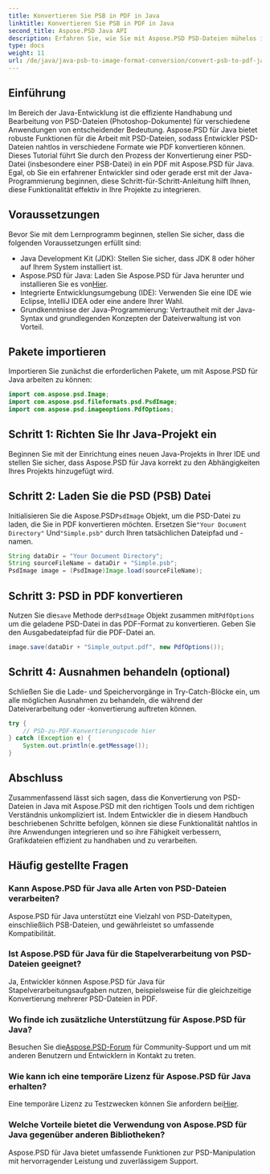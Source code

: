 ```yaml
---
title: Konvertieren Sie PSB in PDF in Java
linktitle: Konvertieren Sie PSB in PDF in Java
second_title: Aspose.PSD Java API
description: Erfahren Sie, wie Sie mit Aspose.PSD PSD-Dateien mühelos in Java in PDF konvertieren. Ideal für Entwickler, die die Handhabung von Grafikdateien optimieren möchten.
type: docs
weight: 11
url: /de/java/java-psb-to-image-format-conversion/convert-psb-to-pdf-java/
---
```

## Einführung
Im Bereich der Java-Entwicklung ist die effiziente Handhabung und Bearbeitung von PSD-Dateien (Photoshop-Dokumente) für verschiedene Anwendungen von entscheidender Bedeutung. Aspose.PSD für Java bietet robuste Funktionen für die Arbeit mit PSD-Dateien, sodass Entwickler PSD-Dateien nahtlos in verschiedene Formate wie PDF konvertieren können. Dieses Tutorial führt Sie durch den Prozess der Konvertierung einer PSD-Datei (insbesondere einer PSB-Datei) in ein PDF mit Aspose.PSD für Java. Egal, ob Sie ein erfahrener Entwickler sind oder gerade erst mit der Java-Programmierung beginnen, diese Schritt-für-Schritt-Anleitung hilft Ihnen, diese Funktionalität effektiv in Ihre Projekte zu integrieren.
## Voraussetzungen
Bevor Sie mit dem Lernprogramm beginnen, stellen Sie sicher, dass die folgenden Voraussetzungen erfüllt sind:
- Java Development Kit (JDK): Stellen Sie sicher, dass JDK 8 oder höher auf Ihrem System installiert ist.
-  Aspose.PSD für Java: Laden Sie Aspose.PSD für Java herunter und installieren Sie es von[Hier](https://releases.aspose.com/psd/java/).
- Integrierte Entwicklungsumgebung (IDE): Verwenden Sie eine IDE wie Eclipse, IntelliJ IDEA oder eine andere Ihrer Wahl.
- Grundkenntnisse der Java-Programmierung: Vertrautheit mit der Java-Syntax und grundlegenden Konzepten der Dateiverwaltung ist von Vorteil.

## Pakete importieren
Importieren Sie zunächst die erforderlichen Pakete, um mit Aspose.PSD für Java arbeiten zu können:
```java
import com.aspose.psd.Image;
import com.aspose.psd.fileformats.psd.PsdImage;
import com.aspose.psd.imageoptions.PdfOptions;
```
## Schritt 1: Richten Sie Ihr Java-Projekt ein
Beginnen Sie mit der Einrichtung eines neuen Java-Projekts in Ihrer IDE und stellen Sie sicher, dass Aspose.PSD für Java korrekt zu den Abhängigkeiten Ihres Projekts hinzugefügt wird.
## Schritt 2: Laden Sie die PSD (PSB) Datei
 Initialisieren Sie die Aspose.PSD`PsdImage` Objekt, um die PSD-Datei zu laden, die Sie in PDF konvertieren möchten. Ersetzen Sie`"Your Document Directory"` Und`"Simple.psb"` durch Ihren tatsächlichen Dateipfad und -namen.
```java
String dataDir = "Your Document Directory";
String sourceFileName = dataDir + "Simple.psb";
PsdImage image = (PsdImage)Image.load(sourceFileName);
```
## Schritt 3: PSD in PDF konvertieren
 Nutzen Sie die`save` Methode der`PsdImage` Objekt zusammen mit`PdfOptions` um die geladene PSD-Datei in das PDF-Format zu konvertieren. Geben Sie den Ausgabedateipfad für die PDF-Datei an.
```java
image.save(dataDir + "Simple_output.pdf", new PdfOptions());
```
## Schritt 4: Ausnahmen behandeln (optional)
Schließen Sie die Lade- und Speichervorgänge in Try-Catch-Blöcke ein, um alle möglichen Ausnahmen zu behandeln, die während der Dateiverarbeitung oder -konvertierung auftreten können.
```java
try {
    // PSD-zu-PDF-Konvertierungscode hier
} catch (Exception e) {
    System.out.println(e.getMessage());
}
```

## Abschluss
Zusammenfassend lässt sich sagen, dass die Konvertierung von PSD-Dateien in Java mit Aspose.PSD mit den richtigen Tools und dem richtigen Verständnis unkompliziert ist. Indem Entwickler die in diesem Handbuch beschriebenen Schritte befolgen, können sie diese Funktionalität nahtlos in ihre Anwendungen integrieren und so ihre Fähigkeit verbessern, Grafikdateien effizient zu handhaben und zu verarbeiten.

## Häufig gestellte Fragen
### Kann Aspose.PSD für Java alle Arten von PSD-Dateien verarbeiten?
Aspose.PSD für Java unterstützt eine Vielzahl von PSD-Dateitypen, einschließlich PSB-Dateien, und gewährleistet so umfassende Kompatibilität.
### Ist Aspose.PSD für Java für die Stapelverarbeitung von PSD-Dateien geeignet?
Ja, Entwickler können Aspose.PSD für Java für Stapelverarbeitungsaufgaben nutzen, beispielsweise für die gleichzeitige Konvertierung mehrerer PSD-Dateien in PDF.
### Wo finde ich zusätzliche Unterstützung für Aspose.PSD für Java?
 Besuchen Sie die[Aspose.PSD-Forum](https://forum.aspose.com/c/psd/34) für Community-Support und um mit anderen Benutzern und Entwicklern in Kontakt zu treten.
### Wie kann ich eine temporäre Lizenz für Aspose.PSD für Java erhalten?
 Eine temporäre Lizenz zu Testzwecken können Sie anfordern bei[Hier](https://purchase.aspose.com/temporary-license/).
### Welche Vorteile bietet die Verwendung von Aspose.PSD für Java gegenüber anderen Bibliotheken?
Aspose.PSD für Java bietet umfassende Funktionen zur PSD-Manipulation mit hervorragender Leistung und zuverlässigem Support.